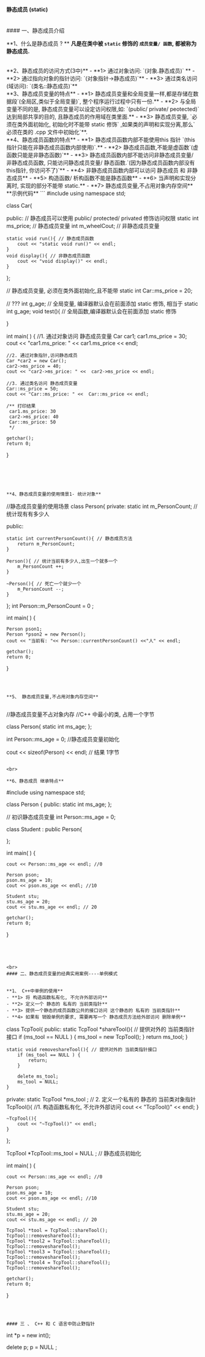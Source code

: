 #### 静态成员 (static)


<br>
#### 一、静态成员介绍

**1、什么是静态成员  ? **
**凡是在类中被 `static` 修饰的 `成员变量/ 函数`, 都被称为静态成员.**


<br>
**2、静态成员的访问方式(3中)**
- **1> 通过对象访问: `(对象.静态成员)` **
- **2> 通过指向对象的指针访问: `(对象指针->静态成员)`** 
- **3> 通过类名访问(域访问): `(类名::静态成员)`**
 

<br>
**3、静态成员变量的特点**
- **1> 静态成员变量和全局变量一样,都是存储在数据段`(全局区,类似于全局变量)`, 整个程序运行过程中只有一份.**
- **2> 与全局变量不同的是, 静态成员变量可以设定访问权限,如: `(public/ private/ peotected)` 达到局部共享的目的, 且静态成员的作用域在类里面.**
- **3> 静态成员变量, `必须在类外面初始化, 初始化时不能带 static 修饰` ,如果类的声明和实现分离,那么`必须在类的 .cpp 文件中初始化`**.



<br>
**4、静态成员函数的特点**
- **1> 静态成员函数内部不能使用this 指针 `(this 指针只能在非静态成员函数内部使用)`.**
- **2> 静态成员函数,不能是虚函数`(虚函数只能是非静态函数)`**
- **3> 静态成员函数内部不能访问非静态成员变量/ 非静态成员函数, 只能访问静态成员变量/ 静态函数.`(因为静态成员函数内部没有this指针, 你访问不了)`**
- **4> 非静态成员函数内部可以访问 静态成员 和 非静态成员**
- **5> 构造函数/ 析构函数不能是静态函数**
- **6> 当声明和实现分离时, 实现的部分不能带 static.**
- **7> 静态成员变量,不占用对象内存空间**


<br>
**示例代码**
```
#include <iostream>
using namespace std;

class Car{

public: // 静态成员可以使用 public/ protected/ privated 修饰访问权限
    static int ms_price; // 静态成员变量
    int m_wheelCout; // 非静态成员变量
    
    static void run(){ // 静态成员函数
        cout << "static void run()" << endl;
    }
    void display(){ // 非静态成员函数
        cout << "void display()" << endl;
    }
};

// 静态成员变量, 必须在类外面初始化,且不能带 static 
int  Car::ms_price = 20;


// ???
int g_age; // 全局变量, 编译器默认会在前面添加 static  修饰, 相当于 static int g_age;
void test(){ // 全局函数,编译器默认会在前面添加 static  修饰
    
}


int main( ) {
    //1. 通过对象访问 静态成员变量
    Car car1;
    car1.ms_price = 30;
    cout << "car1.ms_price: " <<  car1.ms_price << endl;
    
    //2. 通过对象指针,访问静态成员
    Car *car2 = new Car();
    car2->ms_price = 40;
    cout << "car2->ms_price: " <<  car2->ms_price << endl;
    
    //3. 通过类名访问 静态成员变量
    Car::ms_price = 50;
    cout << "Car::ms_price: " <<  Car::ms_price << endl;
    
    /** 打印结果
     car1.ms_price: 30
     car2->ms_price: 40
     Car::ms_price: 50
     */
    
    getchar();
    return 0;
}
```





**4、静态成员变量的使用情景1- 统计对象**

```
//静态成员变量的使用场景
class Person{
private:
    static int m_PersonCount; // 统计现有有多少人
    
public:
    
    static int currentPersonCount(){ // 静态成员方法
        return m_PersonCount;
    }
    
    Person(){ // 统计当前有多少人,出生一个就多一个
        m_PersonCount ++;
    }
    
    ~Person(){ // 死亡一个就少一个
        m_PersonCount --;
    }
    
};
int Person::m_PersonCount = 0 ;

int main( ) {
  
    Person pson1;
    Person *pson2 = new Person();
    cout << "当前有: "<< Person::currentPersonCount() <<"人" << endl;
    
    getchar();
    return 0;
}
```



**5、 静态成员变量,不占用对象内存空间**
 
```
//静态成员变量不占对象内存
//C++ 中最小的类, 占用一个字节

class Person{
   static int ms_age;
};

int Person::ms_age = 0; //静态成员变量初始化

cout << sizeof(Person) << endl; // 结果 1字节
```

<br>

**6、静态成员 继承特点**

```

#include <iostream>
using namespace std;

class Person {
public:
    static int ms_age;
};

// 初识静态成员变量
int  Person::ms_age = 0;

class Student : public Person{
    
};


int main( ) {
  
    cout << Person::ms_age << endl; //0
    
    Person pson;
    pson.ms_age = 10;
    cout << pson.ms_age << endl; //10
    
    Student stu;
    stu.ms_age = 20;
    cout << stu.ms_age << endl; // 20
    
    getchar();
    return 0;
}

```




<br>
#### 二、静态成员变量的经典实用案例----单例模式


**1、 C++中单例的使用**
- **1> 将 构造函数私有化, 不允许外部访问**
- **2> 定义一个 静态的 私有的 当前类指针**
- **3> 提供一个静态的成员函数公共的接口访问 这个静态的 私有的 当前类指针**
- **4> 如果有 销毁单例的要求, 需要再写一个 静态成员方法给外部访问 删除单例**

```
class TcpTool{
public:
   static TcpTool *shareTool(){ // 提供对外的 当前类指针接口
        if (ms_tool == NULL ) {
            ms_tool = new  TcpTool();
        }
        return ms_tool;
    }
    
    static void removeshareTool(){ // 提供对外的 当前类指针接口
        if (ms_tool == NULL ) {
            return;
        }
      
        delete ms_tool;
        ms_tool = NULL;
    }
private:
    static TcpTool *ms_tool ; // 2. 定义一个私有的 静态的 当前类对象指针
    TcpTool(){ //1. 构造函数私有化, 不允许外部访问
        cout << "TcpTool()" << endl;
    }
    
    ~TcpTool(){
        cout << "~TcpTool()" << endl;
    }
};

TcpTool *TcpTool::ms_tool = NULL ; // 静态成员初始化


int main( ) {
  
    cout << Person::ms_age << endl; //0
    
    Person pson;
    pson.ms_age = 10;
    cout << pson.ms_age << endl; //10
    
    Student stu;
    stu.ms_age = 20;
    cout << stu.ms_age << endl; // 20
    
    TcpTool *tool = TcpTool::shareTool();
    TcpTool::removeshareTool();
    TcpTool *tool2 = TcpTool::shareTool();
    TcpTool::removeshareTool();
    TcpTool *tool3 = TcpTool::shareTool();
    TcpTool::removeshareTool();
    TcpTool *tool4 = TcpTool::shareTool();
    TcpTool::removeshareTool();
    
    getchar();
    return 0;
}
```



#### 三 、 C++ 和 C 语言中防止野指针
```
int *p = new int();

delete p;
p = NULL ;
```
